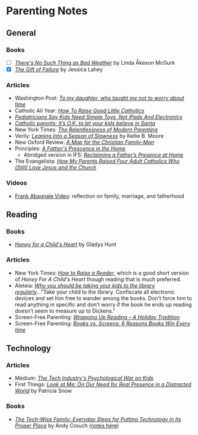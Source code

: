 # Parenting Notes


## General

### Books
- [ ] [*There's No Such Thing as Bad Weather*](https://www.amazon.com/Theres-Such-Thing-Bad-Weather/dp/150114362X/ref=sr_1_1?crid=20911MCXTRS4R&keywords=There%27s+No+Such+Thing+as+Bad+Weather&qid=1551747529&s=gateway&sprefix=shadow+white+9%2F1%2Caps%2C167&sr=8-1) by Linda Åkeson McGurk
- [x] [*The Gift of Failure*](https://www.amazon.com/Gift-Failure-Parents-Children-Succeed/dp/0062299255/ref=sr_1_1?crid=20911MCXTRS4R&keywords=the+gift+of+failure&qid=1551747643&s=gateway&sprefix=shadow+white+9%2F1%2Caps%2C167&sr=8-1) by Jessica Lahey

### Articles
- Washington Post: [*To my daughter, who taught me not to worry about time*](https://www.washingtonpost.com/opinions/to-my-daughter-who-taught-me-not-to-worry-about-time/2018/06/06/163dc034-6900-11e8-bea7-c8eb28bc52b1_story.html?utm_term=.bc1e7db291ad)
- Catholic All Year: [*How To Raise Good Little Catholics*](http://www.catholicallyear.com/2015/08/how-to-raise-good-little-catholics.html)
- [*Pediatricians Say Kids Need Simple Toys, Not iPads And Electronics*](https://www.scarymommy.com/aap-statement-toys-electronics/?utm_source=FB)
- [*Catholic parents: It’s O.K. to let your kids believe in Santa*](https://www.americamagazine.org/faith/2018/12/18/catholic-parents-its-ok-let-your-kids-believe-santa)
- New York Times: [*The Relentlessness of Modern Parenting*](https://www.nytimes.com/2018/12/25/upshot/the-relentlessness-of-modern-parenting.html)
- Verily: [*Leaning Into a Season of Slowness*](https://verilymag.com/2019/01/why-im-embracing-a-season-of-slowness?fbclid=IwAR3TMbjfbz2rAf6BzHEqtv891VDLTszvAFB1FPhrN0ymjNQN8k5rEDFZ_Gg) by Kellie B. Moore
- New Oxford Review: [*A Map for the Christian Family-Man*](https://www.newoxfordreview.org/documents/a-map-for-the-christian-family-man/)
- Principles: [*A Father's Prescence in the Home*](https://www.getprinciples.com/a-fathers-presence-in-the-home/)
  - Abridged version in IFS: [*Reclaiming a Father’s Presence at Home*](https://ifstudies.org/blog/reclaiming-a-fathers-presence-at-home)
- The Evangelista: [*How My Parents Raised Four Adult Catholics Who (Still) Love Jesus and the Church*](https://www.theevangelista.com/faith/raising-kids-who-stay-catholic)

### Videos
- [Frank Abagnale Video](https://youtu.be/vsMydMDi3rI?t=1273): reflection on family, marriage, and fatherhood





## Reading

### Books
- [*Honey for a Child's Heart*](https://www.amazon.com/Honey-Childs-Heart-Gladys-Hunt/dp/0310242460/ref=sr_1_1?ie=UTF8&qid=1532371458&sr=8-1&keywords=honey+for+a+child%27s+heart) by Gladys Hunt

### Articles
- New York Times: [*How to Raise a Reader*](https://www.nytimes.com/guides/books/how-to-raise-a-reader
), which is a good short version of *Honey For A Child's Heart* though reading that is much preferred.
- Aleteia: [*Why you should be taking your kids to the library regularly*](https://aleteia.org/2018/04/15/why-regular-visits-to-the-library-is-a-must-for-all-kids/)..."Take your child to the library. Confiscate all electronic devices and set him free to wander among the books. Don’t force him to read anything in specific and don’t worry if the book he ends up reading doesn’t seem to measure up to Dickens."
- Screen-Free Parenting: [*Wrapping Up Reading – A Holiday Tradition*](https://www.screenfreeparenting.com/wrapping-up-reading-a-holiday-tradition/)
- Screen-Free Parenting: [*Books vs. Screens: 6 Reasons Books Win Every time*](https://www.screenfreeparenting.com/books-vs-screens-6-reasons-books-win-everytime/)




## Technology

### Articles
- Medium: [*The Tech Industry's Psychological War on Kids*](https://medium.com/@richardnfreed/the-tech-industrys-psychological-war-on-kids-c452870464ce)
- First Things: [*Look at Me: On Our Need for Real Presence in a Distracted World*](https://www.firstthings.com/article/2016/05/look-at-me) by Patricia Snow

### Books
- [*The Tech-Wise Family: Everyday Steps for Putting Technology in Its Proper Place*](https://www.amazon.com/Tech-Wise-Family-Everyday-Putting-Technology/dp/0801018668/ref=sr_1_1?ie=UTF8&qid=1542477081&sr=8-1&keywords=the+tech+wise+family) by Andy Crouch ([notes here](https://github.com/mkudija/mkudija.github.io/blob/master/reading/notes/2018-11-17-The%20Tech-Wise%20Family.md))
